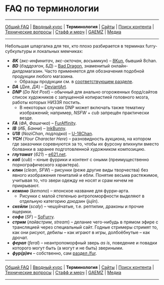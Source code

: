 # FAQ по терминологии

---

[Общий FAQ](faq.md) | [Вводный курс](intro.md) | **Терминология** | [Сайты](sites.md) | [Поиск контента](content.md) | [Технические вопросы](tech.md) | [Стафф и мерч](stuff.md) | [GAEMZ](gaemz.md) | [Медиа](media.md) 

---

Небольшая шпаргалка для тех, кто плохо разбирается в терминах furry-субкультуры и локальных мемчиках:

* **_8K_** (*экс-инфинитач*, *экс-окточан*, *восьмикун*) – [8Kun](https://8kun.top/fur), бывший 8chan.
* **_BD_** (*бэддрэгон*, *БД*) – [Bad Dragon](https://bad-dragon.com), знаменитый онлайн-дилдомагазин. Часто применяется для обозначения подобной продукции любого магазина.
  * Образцы продукции см. в [соответствующем разделе](intro.md#мистер-хайд).
* **_DA_** (*Дев*, *ДА*) – [DeviantArt](https://www.deviantart.com/).
* **_DNP_** (*Do Not Post*) – обычный для анально огороженных борд/сайтов список художников с запущенной копирастией головного мозга, работы которых НИЗЗЯ постить.
  * В некоторых случаях DNP может включать также тематику изображений; например, *NSFW* + *cub* запрещён практически везде.
* **_FA_** (*ФА*, *Фашечка*) – [FurAffinity](https://furaffinity.net).
* **_IB_** (*ИБ*, *Банни*) – [InkBunny](https://inkbunny.net).
* **_U18_** (*NaziChan*, *подлодка*) – [U-18Chan](https://u18chan.com).
* **_YCH_** (*Your Character Here*) – разновидность аукциона, на котором где заказчики соревнуются за то, чтобы их фурсону впихнули вместо болванки в заранее подготовленной художником композицию.
* **_глутамат_** (*621*) – [e621.net](https://e621.net).
* **_каб_** (*cub*) – юные фуррики и контент с оными (преимущественно порнографического характера).
* **_клин_** (*clean*, *SFW*) – рисунки (реже другие виды творчества) без явного изображения гениталий и ебли. Понятие весьма растяжимое, учитывая то, что звери одежду не носят и срам ничем не прикрывают.
* **_кемоно_** (*kemono*) – японское название для фурри-арта.
  * Рисунки с малой степенью антропоморфности выделяют в отдельную категорию *дзюдзин* (*jujin*).
* **_скейли_** (*scaly*) – чешуйчатые, т.е. рептилии, драконы и прочие ящерики.
* **_софа_** (*SF*) – [SoFurry](https://sofurry.com).
* **_стрим_** (*лайвстрим*, *stream*) – делание чего-нибудь в прямом эфире с трансляцией через специальный сайт. Годные стримеры стримят то, как они рисуют, дебилы – как играют в игры, долбоёбнутые – как дрочат.
* **_ферал_** (*feral*) – неантропоморфный зверь *as is*, поведение и повадки которого могут быть (а могут и не быть) звериными. 
* **_фур(р)яч_** – собственно, сам [раздел /fur](https://2ch.hk/fur).

---

[Общий FAQ](faq.md) | [Вводный курс](intro.md) | **Терминология** | [Сайты](sites.md) | [Поиск контента](content.md) | [Технические вопросы](tech.md) | [Стафф и мерч](stuff.md) | [GAEMZ](gaemz.md) | [Медиа](media.md) 

---
